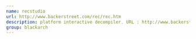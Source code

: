 ```yaml
---
name: recstudio
url: http://www.backerstreet.com/rec/rec.htm
description: platform interactive decompiler. URL : http://www.backerstreet.com/rec/rec.htm Groups : blackarch blackarch-decompiler blackarch-reversing
group: blackarch
---
```

